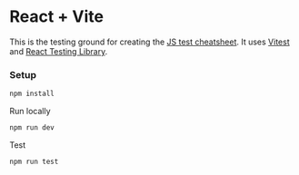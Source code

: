 # React + Vite

This is the testing ground for creating the [JS test cheatsheet](https://neighborly-stoplight-336.notion.site/JS-test-1bab0052709a80638352e99e9a8b71ca). It uses [Vitest](https://vitest.dev/guide/) and [React Testing Library](https://testing-library.com/docs/react-testing-library/intro).

### Setup

```sh
npm install
```

Run locally

```sh
npm run dev
```

Test

```sh
npm run test
```

